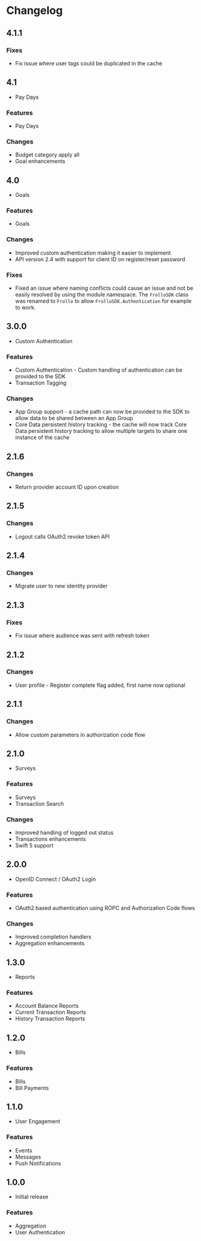 # Changelog

## 4.1.1

### Fixes

- Fix issue where user tags could be duplicated in the cache

## 4.1

- Pay Days

### Features

- Pay Days

### Changes

- Budget category apply all
- Goal enhancements

## 4.0

- Goals

### Features

- Goals

### Changes

- Improved custom authentication making it easier to implement
- API version 2.4 with support for client ID on register/reset password

### Fixes

- Fixed an issue where naming conflicts could cause an issue and not be easily resolved by using the module namespace. The `FrolloSDK` class was renamed to `Frollo` to allow `FrolloSDK.Authentication` for example to work.

## 3.0.0

- Custom Authentication

### Features

- Custom Authentication - Custom handling of authentication can be provided to the SDK
- Transaction Tagging

### Changes

- App Group support - a cache path can now be provided to the SDK to allow data to be shared between an App Group
- Core Data persistent history tracking - the cache will now track Core Data persistent history tracking to allow multiple targets to share one instance of the cache

## 2.1.6

### Changes

- Return provider account ID upon creation

## 2.1.5

### Changes

- Logout calls OAuth2 revoke token API

## 2.1.4

### Changes

- Migrate user to new identity provider

## 2.1.3

### Fixes

- Fix issue where audience was sent with refresh token

## 2.1.2

### Changes

- User profile - Register complete flag added, first name now optional

## 2.1.1

### Changes

- Allow custom parameters in authorization code flow

## 2.1.0

- Surveys

### Features

- Surveys
- Transaction Search

### Changes

- Improved handling of logged out status
- Transactions enhancements
- Swift 5 support

## 2.0.0

- OpenID Connect / OAuth2 Login

### Features

- OAuth2 based authentication using ROPC and Authorization Code flows

### Changes

- Improved completion handlers
- Aggregation enhancements

## 1.3.0

- Reports

### Features

- Account Balance Reports
- Current Transaction Reports
- History Transaction Reports

## 1.2.0

- Bills

### Features

- Bills
- Bill Payments

## 1.1.0

- User Engagement

### Features

- Events
- Messages
- Push Notifications

## 1.0.0

- Initial release

### Features

- Aggregation
- User Authentication
